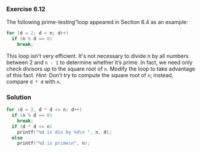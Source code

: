 ### Exercise 6.12
The following prime-testing”loop appeared in Section 6.4 as an example:
```c
for (d = 2; d < n; d++)
  if (n % d == 0)
    break;
```

This loop isn't very efficient. It's not necessary to divide n by all numbers between 2 and `n - 1` to determine whether it’s prime. In fact, we need only check divisors up to the square root of `n`. Modify the loop to take advantage of this fact. *Hint:*  Don’t try to compute the square root of `n`; instead, compare `d * d` with `n`.

### Solution
```c
for (d = 2, d * d <= n; d++)
  if (n % d == 0)
    break;
  if (d * d <= n)
    printf("%d is div by %d\n ", n, d);
  else 
    printf("%d is prime\n", n);
```

